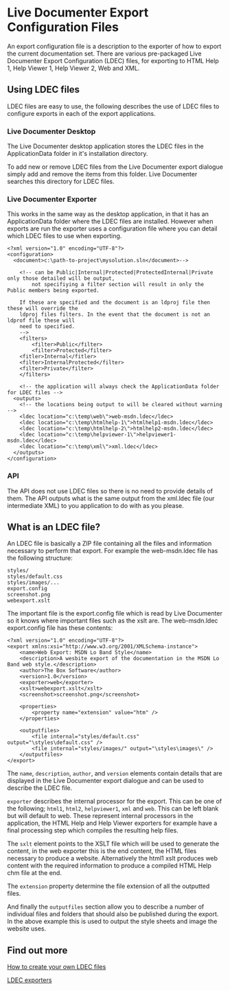 # Live Documenter Export Configuration Files
An export configuration file is a description to the exporter of how to export the current documentation set. There are various pre-packaged Live Documenter Export Configuration (LDEC) files, for exporting to HTML Help 1, Help Viewer 1, Help Viewer 2, Web and XML.

## Using LDEC files
LDEC files are easy to use, the following describes the use of LDEC files to configure exports in each of the export applications.

### Live Documenter Desktop
The Live Documenter desktop application stores the LDEC files in the ApplicationData folder in it's installation directory.

To add new or remove LDEC files from the Live Documenter export dialogue simply add and remove the items from this folder. Live Documenter searches this directory for LDEC files.

### Live Documenter Exporter
This works in the same way as the desktop application, in that it has an ApplicationData folder where the LDEC files are installed. However when exports are run the exporter uses a configuration file where you can detail which LDEC files to use when exporting.


	<?xml version="1.0" encoding="UTF-8"?>
	<configuration>
	  <document>c:\path-to-project\mysolution.sln</document>-->
		
		<!-- can be Public|Internal|Protected|ProtectedInternal|Private only those detailed will be output,
			not specifiying a filter section will result in only the Public members being exported.
	    
	    If these are specified and the document is an ldproj file then these will override the 
	    ldproj files filters. In the event that the document is not an ldprof file these will 
	    need to specified.
		-->	
		<filters>
			<filter>Public</filter>
			<filter>Protected</filter>
	    <fitler>Internal</fitler>
	    <filter>InternalProtected</filter>
	    <filter>Private</filter>
		</filters>
	  	
		<!-- the application will always check the ApplicationData folder for LDEC files -->
	  <outputs>
		<!-- the locations being output to will be cleared without warning -->
	    <ldec location="c:\temp\web\">web-msdn.ldec</ldec>
	    <ldec location="c:\temp\htmlhelp-1\">htmlhelp1-msdn.ldec</ldec>
	    <ldec location="c:\temp\htmlhelp-2\">htmlhelp2-msdn.ldec</ldec>
	    <ldec location="c:\temp\helpviewer-1\">helpviewer1-msdn.ldec</ldec>
	    <ldec location="c:\temp\xml\">xml.ldec</ldec>
	  </outputs>
	</configuration>

### API
The API does not use LDEC files so there is no need to provide details of them. The API outputs what is the same output from the xml.ldec file (our intermediate XML) to you application to do with as you please.

## What is an LDEC file?
An LDEC file is basically a ZIP file containing all the files and information necessary to perform that export. For example the web-msdn.ldec file has the following structure:

	styles/
	styles/default.css
	styles/images/...
	export.config
	screenshot.png
	webexport.xslt

The important file is the export.config file which is read by Live Documenter so it knows where important files such as the xslt are. The web-msdn.ldec export.config file has these contents:

	<?xml version="1.0" encoding="UTF-8"?>
	<export xmlns:xsi="http://www.w3.org/2001/XMLSchema-instance">
	    <name>Web Export: MSDN Lo Band Style</name>
		<description>A wesbite export of the documentation in the MSDN Lo Band web style.</description>
		<author>The Box Software</author>
		<version>1.0</version>
		<exporter>web</exporter>
	    <xslt>webexport.xslt</xslt>
		<screenshot>screenshot.png</screenshot>
		
	    <properties>
			<property name="extension" value="htm" />
	    </properties>
	    
	    <outputfiles>
	        <file internal="styles/default.css" output="\styles\default.css" />
	        <file internal="styles/images/" output="\styles\images\" />
	    </outputfiles>
	</export>

The `name`, `description`, `author`, and `version` elements contain details that are displayed in the Live Documenter export dialogue and can be used to describe the LDEC file.

`exporter` describes the internal processor for the export. This can be one of the following; `html1`, `html2`, `helpviewer1`, `xml` and `web`. This can be left blank but will default to web. These represent internal processors in the application, the HTML Help and Help Viewer exporters for example have a final processing step which compiles the resulting help files.

The `sxlt` element points to the XSLT file which will be used to generate the content, in the web exporter this is the end content, the HTML files necessary to produce a website. Alternatively the html1 xslt produces web content with the required information to produce a compiled HTML Help chm file at the end.

The `extension` property determine the file extension of all the outputted files.

And finally the `outputfiles` section allow you to describe a number of individual files and folders that should also be published during the export. In the above example this is used to output the style sheets and image the website uses.

## Find out more
[How to create your own LDEC files](create-your-own-ldec-files.md "Create your own LDEC files")

[LDEC exporters](exporter)

